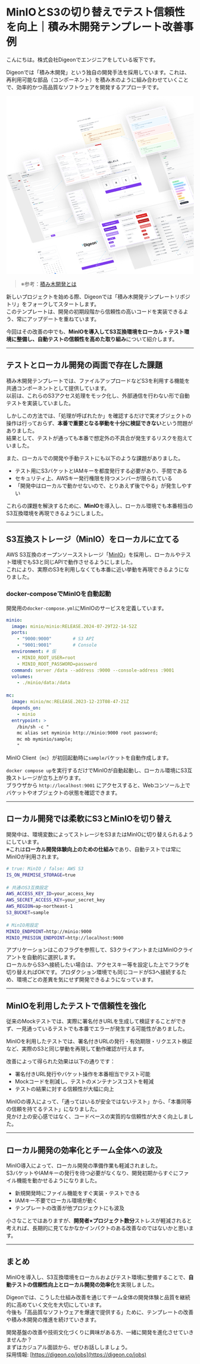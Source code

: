 # MinIOとS3の切り替えでテスト信頼性を向上｜積み木開発テンプレート改善事例

こんにちは。株式会社Digeonでエンジニアをしている坂下です。

Digeonでは「積み木開発」という独自の開発手法を採用しています。これは、再利用可能な部品（コンポーネント）を積み木のように組み合わせていくことで、効率的かつ高品質なソフトウェアを開発するアプローチです。

![積み木開発のイメージ画像](../images/tsumiki-development.png)

> ※参考：[積み木開発とは](https://note.com/digeon/n/ne4c6d6f00b29)

新しいプロジェクトを始める際、Digeonでは「積み木開発テンプレートリポジトリ」をフォークしてスタートします。  
このテンプレートは、開発の初期段階から信頼性の高いコードを実装できるよう、常にアップデートを重ねています。  

今回はその改善の中でも、**MinIOを導入してS3互換環境をローカル・テスト環境に整備し、自動テストの信頼性を高めた取り組み**について紹介します。

---

## テストとローカル開発の両面で存在した課題

積み木開発テンプレートでは、ファイルアップロードなどS3を利用する機能を共通コンポーネントとして提供しています。  
以前は、これらのS3アクセス処理をモック化し、外部通信を行わない形で自動テストを実装していました。

しかしこの方法では、「処理が呼ばれたか」を確認するだけで実オブジェクトの操作は行っておらず、**本番で重要となる挙動を十分に検証できない**という問題がありました。  
結果として、テストが通っても本番で想定外の不具合が発生するリスクを抱えていました。

また、ローカルでの開発や手動テストにも以下のような課題がありました。
- テスト用にS3バケットとIAMキーを都度発行する必要があり、手間である
- セキュリティ上、AWSキー発行権限を持つメンバーが限られている
- 「開発中はローカルで動かせないので、とりあえず後でやる」が発生しやすい

これらの課題を解決するために、**MinIO**を導入し、ローカル環境でも本番相当のS3互換環境を再現できるようにしました。

---

## S3互換ストレージ（MinIO）をローカルに立てる

AWS S3互換のオープンソースストレージ「[MinIO](https://www.min.io/)」を採用し、ローカルやテスト環境でもS3と同じAPIで動作させるようにしました。  
これにより、実際のS3を利用しなくても本番に近い挙動を再現できるようになりました。

### docker-composeでMinIOを自動起動

開発用の`docker-compose.yml`にMinIOのサービスを定義しています。

```yaml
minio:
  image: minio/minio:RELEASE.2024-07-29T22-14-52Z
  ports:
    - "9000:9000"        # S3 API
    - "9001:9001"        # Console
  environment: # 仮
    - MINIO_ROOT_USER=root
    - MINIO_ROOT_PASSWORD=password
  command: server /data --address :9000 --console-address :9001
  volumes:
    - ./minio/data:/data

mc:
  image: minio/mc:RELEASE.2023-12-23T08-47-21Z
  depends_on:
    - minio
  entrypoint: >
    /bin/sh -c "
    mc alias set myminio http://minio:9000 root password;
    mc mb myminio/sample;
    "
```
MinIO Client（`mc`）が初回起動時に`sample`バケットを自動作成します。  

`docker compose up`を実行するだけでMinIOが自動起動し、ローカル環境にS3互換ストレージが立ち上がります。  
ブラウザから `http://localhost:9001` にアクセスすると、Webコンソール上でバケットやオブジェクトの状態を確認できます。

---

## ローカル開発では柔軟にS3とMinIOを切り替え

開発中は、環境変数によってストレージをS3またはMinIOに切り替えられるようにしています。  
※これは**ローカル開発体験向上のための仕組み**であり、自動テストでは常にMinIOが利用されます。

```bash
# true: MinIO / false: AWS S3
IS_ON_PREMISE_STORAGE=true

# 共通のS3互換設定
AWS_ACCESS_KEY_ID=your_access_key
AWS_SECRET_ACCESS_KEY=your_secret_key
AWS_REGION=ap-northeast-1
S3_BUCKET=sample

# MinIO用設定
MINIO_ENDPOINT=http://minio:9000
MINIO_PRESIGN_ENDPOINT=http://localhost:9000
```

アプリケーションはこのフラグを参照して、S3クライアントまたはMinIOクライアントを自動的に選択します。  
ローカルからS3へ接続したい場合は、アクセスキー等を設定した上でフラグを切り替えればOKです。プロダクション環境でも同じコードがS3へ接続するため、環境ごとの差異を気にせず開発できるようになっています。

---

## MinIOを利用したテストで信頼性を強化

従来のMockテストでは、実際に署名付きURLを生成して検証することができず、一見通っているテストでも本番でエラーが発生する可能性がありました。

MinIOを利用したテストでは、署名付きURLの発行・有効期限・リクエスト検証など、実際のS3と同じ挙動を再現して動作確認が行えます。

改善によって得られた効果は以下の通りです：

*  署名付きURL発行やバケット操作を本番相当でテスト可能
*  Mockコードを削減し、テストのメンテナンスコストを軽減
*  テストの結果に対する信頼性が大幅に向上

MinIOの導入によって、「通ってはいるが安全ではないテスト」から、「本番同等の信頼を持てるテスト」になりました。  
見かけ上の安心感ではなく、コードベースの実質的な信頼性が大きく向上しました。

---

## ローカル開発の効率化とチーム全体への波及

MinIO導入によって、ローカル開発の準備作業も軽減されました。  
S3バケットやIAMキーの発行を待つ必要がなくなり、開発初期からすぐにファイル機能を動かせるようになりました。

* 新規開発時にファイル機能をすぐ実装・テストできる
* IAMキー不要でローカル環境が動く
* テンプレートの改善が他プロジェクトにも波及

小さなことではありますが、**開発者×プロジェクト数分**ストレスが軽減されると考えれば、長期的に見てなかなかインパクトのある改善なのではないかと思います。

---

## まとめ

MinIOを導入し、S3互換環境をローカルおよびテスト環境に整備することで、**自動テストの信頼性向上とローカル開発の効率化**を実現しました。

Digeonでは、こうした仕組み改善を通じてチーム全体の開発体験と品質を継続的に高めていく文化を大切にしています。  
今後も「高品質なソフトウェアを爆速で提供する」ために、テンプレートの改善や積み木開発の推進を続けていきます。

開発基盤の改善や技術文化づくりに興味がある方、一緒に開発を進化させていきませんか？  
まずはカジュアル面談から、ぜひお話ししましょう。  
採用情報: [https://digeon.co/jobs](https://digeon.co/jobs)
